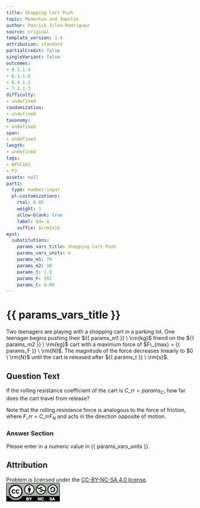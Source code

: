 ```yaml
---
title: Shopping Cart Push
topic: Momentum and Impulse
author: Patrick Jilek-Rodriguez
source: original
template_version: 1.4
attribution: standard
partialCredit: false
singleVariant: false
outcomes:
- 6.1.1.4
- 6.1.1.6
- 6.4.1.1
- 7.3.1.3
difficulty:
- undefined
randomization:
- undefined
taxonomy:
- undefined
span:
- undefined
length:
- undefined
tags:
- APSC181
- PJ
assets: null
part1:
  type: number-input
  pl-customizations:
    rtol: 0.05
    weight: 1
    allow-blank: true
    label: $d= $
    suffix: $\rm{m}$
myst:
  substitutions:
    params_vars_title: Shopping Cart Push
    params_vars_units: m
    params_m1: 79
    params_m2: 18
    params_t: 1.2
    params_F: 582
    params_C: 0.06
---
```

# {{ params_vars_title }}
Two teenagers are playing with a shopping cart in a parking lot.
One teenager begins pushing their ${{ params_m1 }} \  \rm{kg}$ friend on the ${{ params_m2 }} \ \rm{kg}$ cart with a maximum force of $F\_{max} = {{ params_F }} \ \rm{N}$.
The magnitude of the force decreases linearly to $0 \ \rm{N}$ until the cart is released after ${{ params_t }} \ \rm{s}$.

## Question Text

If the rolling resistance coefficient of the cart is $C\_{rr} = {{ params_C }}$, how far does the cart travel from release?

Note that the rolling resistance force is analogous to the force of friction, where $F\_{rr}$ = $C\_{rr}$$F_N$ and acts in the direction opposite of motion.

### Answer Section

Please enter in a numeric value in {{ params_vars_units }}.

## Attribution

Problem is licensed under the [CC-BY-NC-SA 4.0 license](https://creativecommons.org/licenses/by-nc-sa/4.0/).<br> ![The Creative Commons 4.0 license requiring attribution-BY, non-commercial-NC, and share-alike-SA license.](https://raw.githubusercontent.com/firasm/bits/master/by-nc-sa.png)